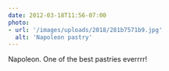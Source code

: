 ```yaml
---
date: 2012-03-18T11:56-07:00
photo:
- url: '/images/uploads/2018/281b7571b9.jpg'
  alt: 'Napoleon pastry'
---
```

Napoleon. One of the best pastries everrrr!
